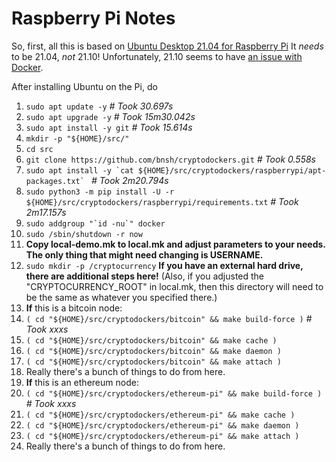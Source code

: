 
# Raspberry Pi Notes

So, first, all this is based on [Ubuntu Desktop 21.04 for Raspberry Pi](https://ubuntu.com/download/raspberry-pi) It *needs* to be 21.04, *not* 21.10! Unfortunately, 21.10 seems to have [an issue with Docker](https://forum.storj.io/t/ubuntu-21-10-os-update-problem-with-the-node/15763).

After installing Ubuntu on the Pi, do

1. `sudo apt update -y` _# Took 30.697s_
2. `sudo apt upgrade -y` _# Took 15m30.042s_
3. `sudo apt install -y git` _# Took 15.614s_
4. `mkdir -p "${HOME}/src/"`
5. `cd src`
6. `git clone https://github.com/bnsh/cryptodockers.git` _# Took 0.558s_
7. ```sudo apt install -y `cat ${HOME}/src/cryptodockers/raspberrypi/apt-packages.txt` ``` _# Took 2m20.794s_
8. `sudo python3 -m pip install -U -r ${HOME}/src/cryptodockers/raspberrypi/requirements.txt` _# Took 2m17.157s_
9. ```sudo addgroup "`id -nu`" docker```
10. ```sudo /sbin/shutdown -r now```
11. **Copy local-demo.mk to local.mk and adjust parameters to your needs. The only thing that might need changing is USERNAME.**
12. ```sudo mkdir -p /cryptocurrency``` **If you have an external hard drive, there are additional steps here!** (Also, if you adjusted the "CRYPTOCURRENCY_ROOT" in local.mk, then this directory will need to be the same as whatever you specified there.)
13. **If** this is a bitcoin node:
14. ```( cd "${HOME}/src/cryptodockers/bitcoin" && make build-force )``` _# Took xxxs_
15. ```( cd "${HOME}/src/cryptodockers/bitcoin" && make cache )```
16. ```( cd "${HOME}/src/cryptodockers/bitcoin" && make daemon )```
17. ```( cd "${HOME}/src/cryptodockers/bitcoin" && make attach )```
18. Really there's a bunch of things to do from here.
19. **If** this is an ethereum node:
20. ```( cd "${HOME}/src/cryptodockers/ethereum-pi" && make build-force )``` _# Took xxxs_
21. ```( cd "${HOME}/src/cryptodockers/ethereum-pi" && make cache )```
22. ```( cd "${HOME}/src/cryptodockers/ethereum-pi" && make daemon )```
23. ```( cd "${HOME}/src/cryptodockers/ethereum-pi" && make attach )```
24. Really there's a bunch of things to do from here.
